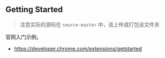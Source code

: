 ## Getting Started

> 注意实际的源码在 `source-master` 中，请上传或打包该文件夹

官网入门示例。

- https://developer.chrome.com/extensions/getstarted